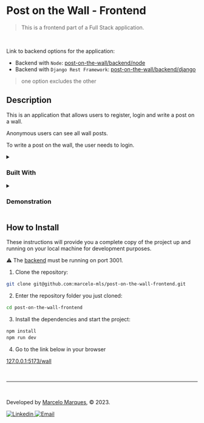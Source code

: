 # Post on the Wall - Frontend
> This is a frontend part of a Full Stack application.

<br />

Link to backend options for the application:
- Backend with `Node`: [post-on-the-wall/backend/node](https://github.com/marcelo-mls/post-on-the-wall-backend)
- Backend with `Django Rest Framework`: [post-on-the-wall/backend/django](https://github.com/marcelo-mls/post-on-the-wall-backend-drf/tree/main)
> one option excludes the other

## Description

This is an application that allows users to register, login and write a post on a wall.

Anonymous users can see all wall posts.

To write a post on the wall, the user needs to login.

<details>
  <summary>
  
  ### Built With
  </summary>
  
  For the development of this app was chosen [`React`](https://react.dev/), [`Styled Components`](https://styled-components.com/) and [`Material UI`](https://mui.com/material-ui/getting-started/overview/). Combining these three features makes it easy to build efficient front-end apps with a consistent, modern look and feel.
  
  <img height="60" align="left" src="https://raw.githubusercontent.com/devicons/devicon/master/icons/react/react-original.svg">
  <p align="rigth">React is a popular and widely used JavaScript library known for its flexibility, modularity and efficiency. React lets you easily create reusable UI components.</p>

  <img height="60" align="left" src="https://styled-components.com/logo.png">
  <p align="rigth">Styled Components is a library that lets you write CSS code directly in JavaScript files. It also allows for greater flexibility and modularity in styling, as well as easier customization of styles for different components with dynamic styling resources, making it a powerful tool for styling React applications.</p>

  <img height="45" align="left" src="https://seeklogo.com/images/M/material-ui-logo-5BDCB9BA8F-seeklogo.com.png">
  <p align="rigth">Material UI provides pre-built UI components and styling based on Google's Material Design guidelines. Using Material UI can help speed up development time by providing a consistent, easy-to-use set of UI components.</p>
  
  
</details>

<details>
  <summary>
  
  ### Demonstration
  </summary>
  
  - #### Guest view
  ![Guest view](https://user-images.githubusercontent.com/102492818/226949985-6ce05fd8-0dc7-494a-97c9-21d841132d40.png)

  - #### Login/Signup
  https://user-images.githubusercontent.com/102492818/226954914-a61bbcb8-246a-40d8-b18f-c26d79b9c572.mp4

  - #### Authed user view
  https://user-images.githubusercontent.com/102492818/226956434-7454fd2b-f9fc-46ee-9fc7-611a54b9b314.mp4
</details>

## How to Install

These instructions will provide you a complete copy of the project up and running on your local machine for development purposes.

:warning: The [backend](https://github.com/marcelo-mls/post-on-the-wall-backend) must be running on port 3001.


1. Clone the repository:
```sh
git clone git@github.com:marcelo-mls/post-on-the-wall-frontend.git
```

2. Enter the repository folder you just cloned:
```sh
cd post-on-the-wall-frontend
```

3. Install the dependencies and start the project:
```sh
npm install
npm run dev
```
4. Go to the link below in your browser

[127.0.0.1:5173/wall](http://127.0.0.1:5173/wall)

<br />

---

<br />

Developed by [Marcelo Marques](https://www.linkedin.com/in/marcelo-mls/), © 2023.

<div>
  <a href = "https://www.linkedin.com/in/marcelo-mls/">
    <img src="https://img.shields.io/badge/LinkedIn-0077B5?style=for-the-badge&logo=linkedin&logoColor=white" alt="Linkedin" />
  </a>
  <a href="mailto:marcelo-mls@hotmail.com" target="_blank">
    <img src="https://img.shields.io/badge/Hotmail-0077B5?style=for-the-badge&logo=gmail&logoColor=white" alt="Email" />
  </a>
</div>


